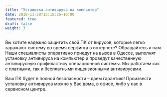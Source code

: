 ```yaml
---
title: "Установка антивируса на компьютер"
date: 2018-11-28T15:15:26+10:00
featured: true
draft: false
weight: 3
---
```


Вы хотите надежно защитить свой ПК от вирусов, которые легко заражают систему во время серфинга в интернете? Обращайтесь к нам. Наши специалисты оперативно приедут на вызов в Одессе, выполнят установку антивируса на компьютер и проведут качественную антивирусную профилактику операционной системы. Мы работаем как с платными, так и бесплатными лицензионными антивирусами.

Ваш ПК будет в полной безопасности – даем гарантию! Произвести установку антивируса можно у Вас дома, в офисе, либо у нас в сервисном центре.
